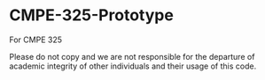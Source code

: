 # CMPE-325-Prototype
For CMPE 325

Please do not copy and we are not responsible for the departure of academic integrity of other individuals and their usage of this code.